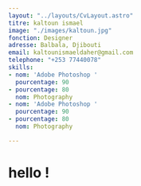 ```yaml
---
layout: "../layouts/CvLayout.astro"
titre: kaltoun ismael
image: "./images/kaltoun.jpg"
fonction: Designer
adresse: Balbala, Djibouti
email: kaltounismaeldaher@gmail.com
telephone: "+253 77440078"
skills:
- nom: 'Adobe Photoshop '
  pourcentage: 90
- pourcentage: 80
  nom: Photography
- nom: 'Adobe Photoshop '
  pourcentage: 90
- pourcentage: 80
  nom: Photography

---
```

# hello !